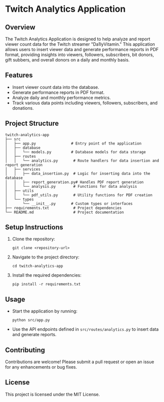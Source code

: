 # Twitch Analytics Application

## Overview
The Twitch Analytics Application is designed to help analyze and report viewer count data for the Twitch streamer "Da1lyVitamin." This application allows users to insert viewer data and generate performance reports in PDF format, providing insights into viewers, followers, subscribers, bit donors, gift subbers, and overall donors on a daily and monthly basis.

## Features
- Insert viewer count data into the database.
- Generate performance reports in PDF format.
- Analyze daily and monthly performance metrics.
- Track various data points including viewers, followers, subscribers, and donations.

## Project Structure
```
twitch-analytics-app
├── src
│   ├── app.py                # Entry point of the application
│   ├── database
│   │   └── models.py         # Database models for data storage
│   ├── routes
│   │   └── analytics.py       # Route handlers for data insertion and report generation
│   ├── services
│   │   ├── data_insertion.py  # Logic for inserting data into the database
│   │   ├── report_generation.py# Handles PDF report generation
│   │   └── analysis.py        # Functions for data analysis
│   ├── utils
│   │   └── pdf_utils.py       # Utility functions for PDF creation
│   └── types
│       └── __init__.py       # Custom types or interfaces
├── requirements.txt           # Project dependencies
└── README.md                  # Project documentation
```

## Setup Instructions
1. Clone the repository:
   ```
   git clone <repository-url>
   ```
2. Navigate to the project directory:
   ```
   cd twitch-analytics-app
   ```
3. Install the required dependencies:
   ```
   pip install -r requirements.txt
   ```

## Usage
- Start the application by running:
  ```
  python src/app.py
  ```
- Use the API endpoints defined in `src/routes/analytics.py` to insert data and generate reports.

## Contributing
Contributions are welcome! Please submit a pull request or open an issue for any enhancements or bug fixes.

## License
This project is licensed under the MIT License.